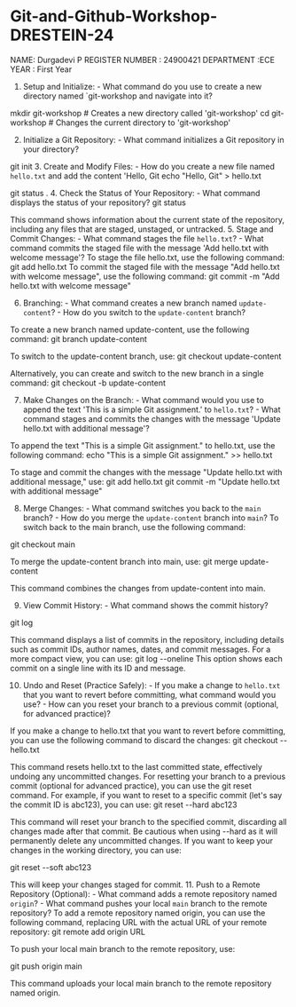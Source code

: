 # Git-and-Github-Workshop-DRESTEIN-24
NAME: Durgadevi P 
REGISTER NUMBER : 24900421 
DEPARTMENT :ECE  
YEAR :  First Year

1. Setup and Initialize: - What command do you use to create a new directory named `git-workshop and navigate into it?

mkdir git-workshop   # Creates a new directory called 'git-workshop'
cd git-workshop      # Changes the current directory to 'git-workshop'

2. Initialize a Git Repository: - What command initializes a Git repository in your directory?

git init
3. Create and Modify Files: - How do you create a new file named `hello.txt` and add the content 'Hello, Git
echo "Hello, Git" > hello.txt

git status
. 4. Check the Status of Your Repository: - What command displays the status of your repository?
git status

This command shows information about the current state of the repository, including any files that are staged, unstaged, or untracked.
5. Stage and Commit Changes: - What command stages the file `hello.txt`? - What command commits the staged file with the message 'Add hello.txt with welcome message'?
To stage the file hello.txt, use the following command:
git add hello.txt
To commit the staged file with the message "Add hello.txt with welcome message", use the following command:
git commit -m "Add hello.txt with welcome message"


6. Branching: - What command creates a new branch named `update-content`? - How do you switch to the `update-content` branch?

To create a new branch named update-content, use the following command:
git branch update-content

To switch to the update-content branch, use:
git checkout update-content

Alternatively, you can create and switch to the new branch in a single command:
git checkout -b update-content


7. Make Changes on the Branch: - What command would you use to append the text 'This is a simple Git assignment.' to `hello.txt`? - What command stages and commits the changes with the message 'Update hello.txt with additional message'?

To append the text "This is a simple Git assignment." to hello.txt, use the following command:
echo "This is a simple Git assignment." >> hello.txt

To stage and commit the changes with the message "Update hello.txt with additional message," use:
git add hello.txt
git commit -m "Update hello.txt with additional message"

8. Merge Changes: - What command switches you back to the `main` branch? - How do you merge the `update-content` branch into `main`?
To switch back to the main branch, use the following command:

git checkout main

To merge the update-content branch into main, use:
git merge update-content

This command combines the changes from update-content into main.

9. View Commit History: - What command shows the commit history?

git log

This command displays a list of commits in the repository, including details such as commit IDs, author names, dates, and commit messages. For a more compact view, you can use:
git log --oneline
This option shows each commit on a single line with its ID and message.


10. Undo and Reset (Practice Safely): - If you make a change to `hello.txt` that you want to revert before committing, what command would you use? - How can you reset your branch to a previous commit (optional, for advanced practice)?

If you make a change to hello.txt that you want to revert before committing, you can use the following command to discard the changes:
git checkout -- hello.txt

This command resets hello.txt to the last committed state, effectively undoing any uncommitted changes.
For resetting your branch to a previous commit (optional for advanced practice), you can use the git reset command. For example, if you want to reset to a specific commit (let's say the commit ID is abc123), you can use:
git reset --hard abc123

This command will reset your branch to the specified commit, discarding all changes made after that commit. Be cautious when using --hard as it will permanently delete any uncommitted changes. If you want to keep your changes in the working directory, you can use:

git reset --soft abc123

This will keep your changes staged for commit.
11. Push to a Remote Repository (Optional): - What command adds a remote repository named `origin`? - What command pushes your local `main` branch to the remote repository?
To add a remote repository named origin, you can use the following command, replacing URL with the actual URL of your remote repository:
git remote add origin URL

To push your local main branch to the remote repository, use:

git push origin main

This command uploads your local main branch to the remote repository named origin.





